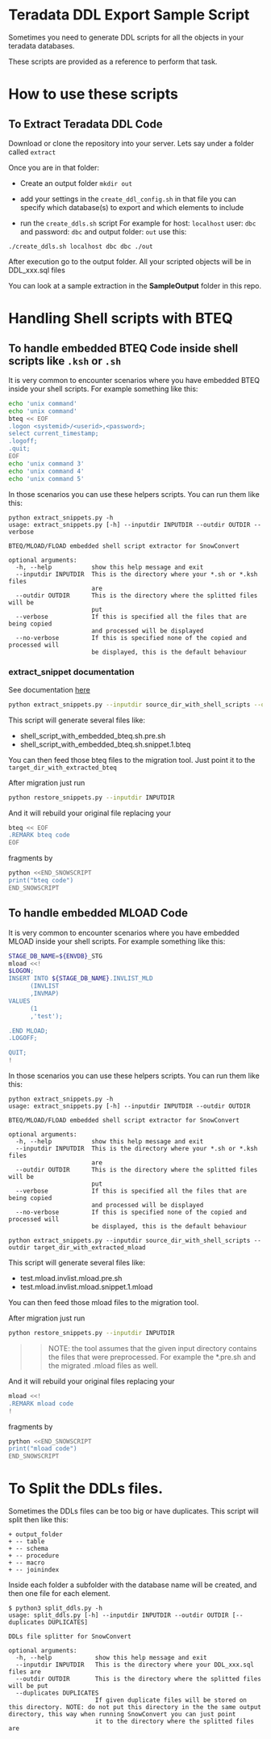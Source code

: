 
# Teradata DDL Export Sample Script

Sometimes you need to generate DDL scripts for all the objects in your
teradata databases.

These scripts are provided as a reference to perform that task.

# How to use these scripts

## To Extract Teradata DDL Code

Download or clone the repository into your server. Lets say under a folder called `extract`

Once you are in that folder:

- Create an output folder
`mkdir out`

- add your settings in the `create_ddl_config.sh` in that file you can specify which database(s) to export and which elements to include

- run the `create_ddls.sh` script
For example for host: `localhost` user: `dbc` and password: `dbc` and output folder: `out` use this:

```shell
./create_ddls.sh localhost dbc dbc ./out
```

After execution go to the output folder. All your scripted objects will be in DDL_xxx.sql files

You can look at a sample extraction in the **SampleOutput** folder in this repo.

# Handling Shell scripts with BTEQ

## To handle embedded BTEQ Code inside shell scripts like `.ksh` or `.sh` 

It is very common to encounter scenarios where you have embedded BTEQ inside your shell scripts.
For example something like this:

```bash
echo 'unix command'
echo 'unix command'
bteq << EOF
.logon <systemid>/<userid>,<password>;
select current_timestamp;
.logoff;
.quit;
EOF
echo 'unix command 3'
echo 'unix command 4'
echo 'unix command 5'
```

In those scenarios you can use these helpers scripts. You can run them like this:

```shell
python extract_snippets.py -h
usage: extract_snippets.py [-h] --inputdir INPUTDIR --outdir OUTDIR --verbose

BTEQ/MLOAD/FLOAD embedded shell script extractor for SnowConvert

optional arguments:
  -h, --help           show this help message and exit
  --inputdir INPUTDIR  This is the directory where your *.sh or *.ksh files
                       are
  --outdir OUTDIR      This is the directory where the splitted files will be
                       put
  --verbose            If this is specified all the files that are being copied 
                       and processed will be displayed
  --no-verbose         If this is specified none of the copied and processed will 
                       be displayed, this is the default behaviour                       

```

### extract_snippet documentation
See documentation [here](./extract_snippet.md)


```bash
python extract_snippets.py --inputdir source_dir_with_shell_scripts --outdir target_dir_with_extracted_bteq 
```

This script will generate several files like:
* shell_script_with_embedded_bteq.sh.pre.sh
* shell_script_with_embedded_bteq.sh.snippet.1.bteq

You can then feed those bteq files to the migration tool. Just point it to the `target_dir_with_extracted_bteq`

After migration just run

```bash
python restore_snippets.py --inputdir INPUTDIR
```

And it will rebuild your original file replacing your 

```bash
bteq << EOF
.REMARK bteq code
EOF
```

fragments by 
```bash
python <<END_SNOWSCRIPT
print("bteq code")
END_SNOWSCRIPT
```

## To handle embedded MLOAD Code

It is very common to encounter scenarios where you have embedded MLOAD inside your shell scripts.
For example something like this:

```bash
STAGE_DB_NAME=${ENVDB}_STG
mload <<!
$LOGON;
INSERT INTO ${STAGE_DB_NAME}.INVLIST_MLD
      (INVLIST
      ,INVMAP) 
VALUES 
      (1
      ,'test');

.END MLOAD;
.LOGOFF;

QUIT;
!
```

In those scenarios you can use these helpers scripts. You can run them like this:

```shell
python extract_snippets.py -h
usage: extract_snippets.py [-h] --inputdir INPUTDIR --outdir OUTDIR

BTEQ/MLOAD/FLOAD embedded shell script extractor for SnowConvert

optional arguments:
  -h, --help           show this help message and exit
  --inputdir INPUTDIR  This is the directory where your *.sh or *.ksh files
                       are
  --outdir OUTDIR      This is the directory where the splitted files will be
                       put
  --verbose            If this is specified all the files that are being copied 
                       and processed will be displayed
  --no-verbose         If this is specified none of the copied and processed will 
                       be displayed, this is the default behaviour                       

```

```shell
python extract_snippets.py --inputdir source_dir_with_shell_scripts --outdir target_dir_with_extracted_mload 
```

This script will generate several files like:
* test.mload.invlist.mload.pre.sh
* test.mload.invlist.mload.snippet.1.mload

You can then feed those mload files to the migration tool.

After migration just run

```bash
python restore_snippets.py --inputdir INPUTDIR
```

>> NOTE: the tool assumes that the given input directory contains the files that were preprocessed. For example the *.pre.sh and the migrated .mload files as well.

And it will rebuild your original files replacing your 

```bash
mload <<!
.REMARK mload code
!
```

fragments by 

```bash
python <<END_SNOWSCRIPT
print("mload code")
END_SNOWSCRIPT
```

# To Split the DDLs files.

Sometimes the DDLs files can be too big or have duplicates.
This script will split then like this:

```
+ output_folder
+ -- table
+ -- schema
+ -- procedure
+ -- macro
+ -- joinindex
```

Inside each folder a subfolder with the database name will be created, and then one file for each element.

```
$ python3 split_ddls.py -h
usage: split_ddls.py [-h] --inputdir INPUTDIR --outdir OUTDIR [--duplicates DUPLICATES]

DDLs file splitter for SnowConvert

optional arguments:
  -h, --help            show this help message and exit
  --inputdir INPUTDIR   This is the directory where your DDL_xxx.sql files are
  --outdir OUTDIR       This is the directory where the splitted files will be put
  --duplicates DUPLICATES
                        If given duplicate files will be stored on this directory. NOTE: do not put this directory in the the same output directory, this way when running SnowConvert you can just point
                        it to the directory where the splitted files are
```
